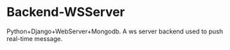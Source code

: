# Backend-WSServer
Python+Django+WebServer+Mongodb. A ws server backend used to push real-time message.

